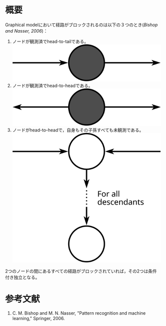 # 概要

Graphical modelにおいて経路がブロックされるのは以下の３つのとき(*Bishop and Nasser, 2006*)：

1. ノードが観測済でhead-to-tailである。
![head-to-tail observed](d_separation/head2tail_observed.svg)
2. ノードが観測済でhead-to-headである。
![head-to-tail observed](d_separation/tail2tail_observed.svg)
3. ノードがhead-to-headで，自身もその子孫すべても未観測である。
![head-to-head non-observed for all descendants](d_separation/head2head_descendants.svg)

2つのノードの間にあるすべての経路がブロックされていれば，その2つは条件付き独立となる。

# 参考文献

1. C. M. Bishop and M. N. Nasser, "Pattern recognition and machine learning," Springer, 2006.
